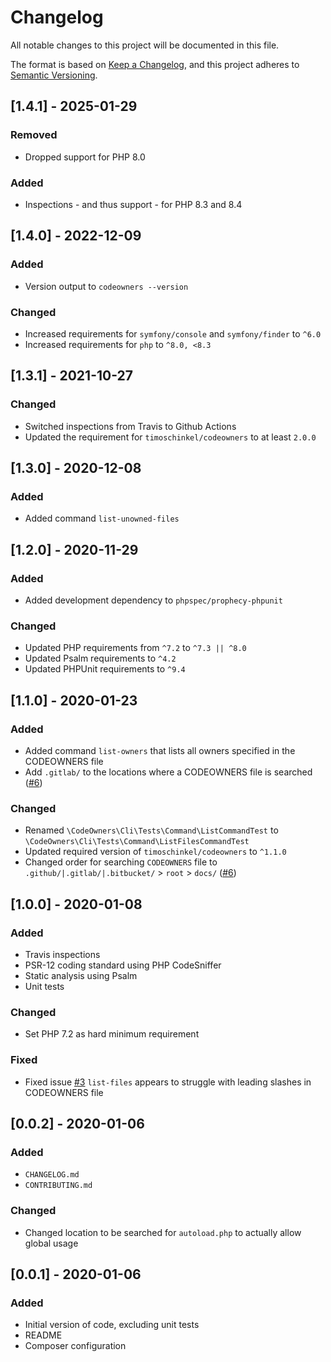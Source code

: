 # Changelog
All notable changes to this project will be documented in this file.

The format is based on [Keep a Changelog](https://keepachangelog.com/en/1.0.0/),
and this project adheres to [Semantic Versioning](https://semver.org/spec/v2.0.0.html).

## [1.4.1] - 2025-01-29
### Removed
- Dropped support for PHP 8.0

### Added
- Inspections - and thus support - for PHP 8.3 and 8.4 

## [1.4.0] - 2022-12-09
### Added
- Version output to `codeowners --version`

### Changed
- Increased requirements for `symfony/console` and `symfony/finder` to `^6.0`
- Increased requirements for `php` to `^8.0, <8.3`

## [1.3.1] - 2021-10-27
### Changed
- Switched inspections from Travis to Github Actions
- Updated the requirement for `timoschinkel/codeowners` to at least `2.0.0`

## [1.3.0] - 2020-12-08
### Added
- Added command `list-unowned-files`

## [1.2.0] - 2020-11-29
### Added
- Added development dependency to `phpspec/prophecy-phpunit`

### Changed
- Updated PHP requirements from `^7.2` to `^7.3 || ^8.0`
- Updated Psalm requirements to `^4.2`
- Updated PHPUnit requirements to `^9.4`

## [1.1.0] - 2020-01-23
### Added
- Added command `list-owners` that lists all owners specified in the CODEOWNERS file
- Add `.gitlab/` to the locations where a CODEOWNERS file is searched ([#6](https://github.com/timoschinkel/codeowners-cli/issues/6))

### Changed
- Renamed `\CodeOwners\Cli\Tests\Command\ListCommandTest` to `\CodeOwners\Cli\Tests\Command\ListFilesCommandTest`
- Updated required version of `timoschinkel/codeowners` to `^1.1.0`
- Changed order for searching `CODEOWNERS` file to `.github/|.gitlab/|.bitbucket/` > `root` > `docs/` ([#6](https://github.com/timoschinkel/codeowners-cli/issues/6))

## [1.0.0] - 2020-01-08
### Added
- Travis inspections
- PSR-12 coding standard using PHP CodeSniffer
- Static analysis using Psalm
- Unit tests

### Changed
- Set PHP 7.2 as hard minimum requirement

### Fixed
- Fixed issue [#3](https://github.com/timoschinkel/codeowners-cli/issues/3) `list-files` appears to struggle with leading slashes in CODEOWNERS file

## [0.0.2] - 2020-01-06
### Added
- `CHANGELOG.md`
- `CONTRIBUTING.md`

### Changed
- Changed location to be searched for `autoload.php` to actually allow global usage

## [0.0.1] - 2020-01-06
### Added
- Initial version of code, excluding unit tests
- README
- Composer configuration
